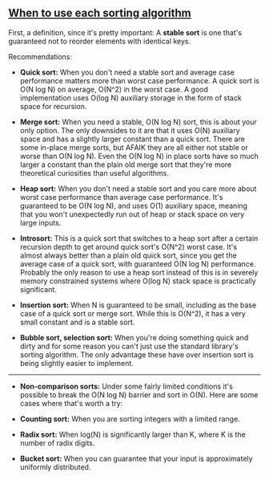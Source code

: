 [When to use each sorting algorithm](https://stackoverflow.com/a/1934004)
---

First, a definition, since it's pretty important: A **stable sort** is one that's guaranteed not to reorder elements with identical keys.

Recommendations:

* **Quick sort:** When you don't need a stable sort and average case performance matters more than worst case performance. A quick sort is O(N log N) on average, O(N^2) in the worst case. A good implementation uses O(log N) auxiliary storage in the form of stack space for recursion.

* **Merge sort:** When you need a stable, O(N log N) sort, this is about your only option. The only downsides to it are that it uses O(N) auxiliary space and has a slightly larger constant than a quick sort. There are some in-place merge sorts, but AFAIK they are all either not stable or worse than O(N log N). Even the O(N log N) in place sorts have so much larger a constant than the plain old merge sort that they're more theoretical curiosities than useful algorithms.

* **Heap sort:** When you don't need a stable sort and you care more about worst case performance than average case performance. It's guaranteed to be O(N log N), and uses O(1) auxiliary space, meaning that you won't unexpectedly run out of heap or stack space on very large inputs.

* **Introsort:** This is a quick sort that switches to a heap sort after a certain recursion depth to get around quick sort's O(N^2) worst case. It's almost always better than a plain old quick sort, since you get the average case of a quick sort, with guaranteed O(N log N) performance. Probably the only reason to use a heap sort instead of this is in severely memory constrained systems where O(log N) stack space is practically significant.

* **Insertion sort:** When N is guaranteed to be small, including as the base case of a quick sort or merge sort. While this is O(N^2), it has a very small constant and is a stable sort.

* **Bubble sort, selection sort:** When you're doing something quick and dirty and for some reason you can't just use the standard library's sorting algorithm. The only advantage these have over insertion sort is being slightly easier to implement.

---

* **Non-comparison sorts:** Under some fairly limited conditions it's possible to break the O(N log N) barrier and sort in O(N). Here are some cases where that's worth a try:

* **Counting sort:** When you are sorting integers with a limited range.

* **Radix sort:** When log(N) is significantly larger than K, where K is the number of radix digits.

* **Bucket sort:** When you can guarantee that your input is approximately uniformly distributed.
